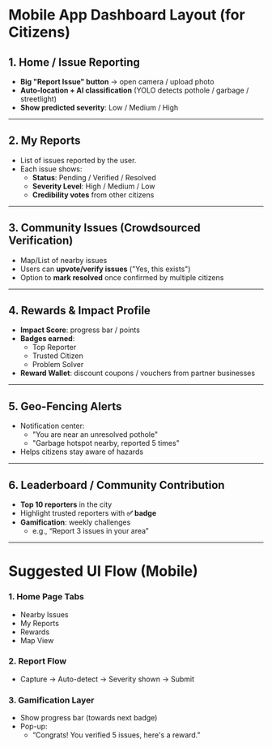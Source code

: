 # Mobile App Dashboard Layout (for Citizens)

## 1. Home / Issue Reporting
- **Big "Report Issue" button** → open camera / upload photo  
- **Auto-location + AI classification** (YOLO detects pothole / garbage / streetlight)  
- **Show predicted severity**: Low / Medium / High  

---

## 2. My Reports
- List of issues reported by the user.  
- Each issue shows:
  - **Status**: Pending / Verified / Resolved  
  - **Severity Level**: High / Medium / Low  
  - **Credibility votes** from other citizens  

---

## 3. Community Issues (Crowdsourced Verification)
- Map/List of nearby issues  
- Users can **upvote/verify issues** ("Yes, this exists")  
- Option to **mark resolved** once confirmed by multiple citizens  

---

## 4. Rewards & Impact Profile
- **Impact Score**: progress bar / points  
- **Badges earned**:  
  - Top Reporter  
  - Trusted Citizen  
  - Problem Solver  
- **Reward Wallet**: discount coupons / vouchers from partner businesses  

---

## 5. Geo-Fencing Alerts
- Notification center:
  - "You are near an unresolved pothole"  
  - "Garbage hotspot nearby, reported 5 times"  
- Helps citizens stay aware of hazards  

---

## 6. Leaderboard / Community Contribution
- **Top 10 reporters** in the city  
- Highlight trusted reporters with **✅ badge**  
- **Gamification**: weekly challenges  
  - e.g., “Report 3 issues in your area”  

---

# Suggested UI Flow (Mobile)

### 1. Home Page Tabs
- Nearby Issues  
- My Reports  
- Rewards  
- Map View  

### 2. Report Flow
- Capture → Auto-detect → Severity shown → Submit  

### 3. Gamification Layer
- Show progress bar (towards next badge)  
- Pop-up:  
  - “Congrats! You verified 5 issues, here's a reward."  
